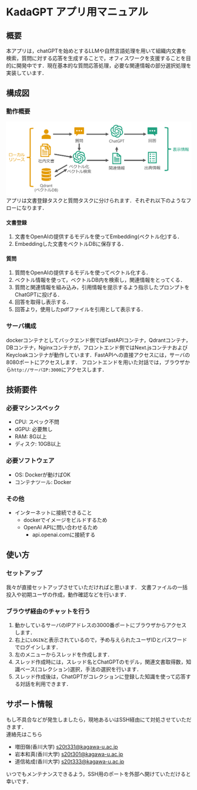 # KadaGPT アプリ用マニュアル
## 概要
本アプリは，chatGPTを始めとするLLMや自然言語処理を用いて組織内文書を検索，質問に対する応答を生成することで，オフィスワークを支援することを目的に開発中です．現在基本的な質問応答処理，必要な関連情報の部分選択処理を実装しています．

## 構成図
### 動作概要
![動作概要図](./figure/チャット構成.png)
アプリは文書登録タスクと質問タスクに分けられます．それぞれ以下のようなフローになります．

#### 文書登録
1. 文書をOpenAIの提供するモデルを使ってEmbedding(ベクトル化)する．
1. Embeddingした文書をベクトルDBに保存する．

#### 質問
1. 質問をOpenAIの提供するモデルを使ってベクトル化する．
2. ベクトル情報を使って，ベクトルDB内を検索し，関連情報をとってくる．
3. 質問と関連情報を組み込み，引用情報を提示するよう指示したプロンプトをChatGPTに投げる．
4. 回答を取得し表示する．
5. 回答より，使用したpdfファイルを引用として表示する．

### サーバ構成
dockerコンテナとしてバックエンド側ではFastAPIコンテナ，Qdrantコンテナ，DBコンテナ，Nginxコンテナが，フロントエンド側ではNext.jsコンテナおよびKeycloakコンテナが動作しています．FastAPIへの直接アクセスには，サーバの8080ポートにアクセスします．
フロントエンドを用いた対話では，ブラウザから`http://サーバIP:3000`にアクセスします．

## 技術要件
### 必要マシンスペック
- CPU: スペック不問
- dGPU: 必要無し
- RAM: 8G以上
- ディスク: 10GB以上
### 必要ソフトウェア
- OS: Dockerが動けばOK
- コンテナツール: Docker
### その他
- インターネットに接続できること
  - dockerでイメージをビルドするため
  - OpenAI APIに問い合わせるため
    - api.openai.comに接続する

## 使い方
### セットアップ
我々が直接セットアップさせていただければと思います．
文書ファイルの一括投入や初期ユーザの作成，動作確認などを行います．

### ブラウザ経由のチャットを行う

1. 動かしているサーバのIPアドレスの3000番ポートにブラウザからアクセスします．
1. 右上に`LOGIN`と表示されているので，予め与えられたユーザIDとパスワードでログインします．
1. 左のメニューからスレッドを作成します．
1. スレッド作成時には，スレッド名とChatGPTのモデル，関連文書取得数，知識ベース(コレクション)選択，手法の選択を行います．
1. スレッド作成後は，ChatGPTがコレクションに登録した知識を使って応答する対話を利用できます．

## サポート情報
もし不具合などが発生しましたら，現地あるいはSSH経由にて対処させていただきます．  
連絡先はこちら
- 増田嶺(香川大学) s20t331@kagawa-u.ac.jp
- 岩本和真(香川大学) s20t301@kagawa-u.ac.jp
- 道信祐成(香川大学) s20t333@kagawa-u.ac.jp

いつでもメンテナンスできるよう，SSH用のポートを外部へ開けていただけると幸いです．

